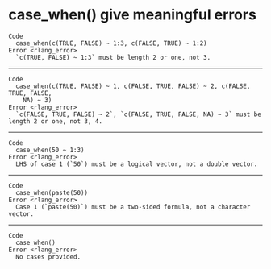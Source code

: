 # case_when() give meaningful errors

    Code
      case_when(c(TRUE, FALSE) ~ 1:3, c(FALSE, TRUE) ~ 1:2)
    Error <rlang_error>
      `c(TRUE, FALSE) ~ 1:3` must be length 2 or one, not 3.

---

    Code
      case_when(c(TRUE, FALSE) ~ 1, c(FALSE, TRUE, FALSE) ~ 2, c(FALSE, TRUE, FALSE,
        NA) ~ 3)
    Error <rlang_error>
      `c(FALSE, TRUE, FALSE) ~ 2`, `c(FALSE, TRUE, FALSE, NA) ~ 3` must be length 2 or one, not 3, 4.

---

    Code
      case_when(50 ~ 1:3)
    Error <rlang_error>
      LHS of case 1 (`50`) must be a logical vector, not a double vector.

---

    Code
      case_when(paste(50))
    Error <rlang_error>
      Case 1 (`paste(50)`) must be a two-sided formula, not a character vector.

---

    Code
      case_when()
    Error <rlang_error>
      No cases provided.

